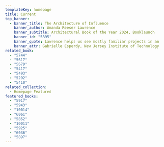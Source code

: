 ```yaml
---
templateKey: homepage
title: Current
top_banner:
  - banner_title: The Architecture of Influence
    banner_author: Amanda Reeser Lawrence
    banner_subtitle: Architectural Book of the Year 2024, Booklaunch
    banner_id: "5895"
    banner_quote: Lawrence helps us see mostly familiar projects in an entirely new way.
    banner_attr: Gabrielle Esperdy, New Jersey Institute of Technology
related_book:
  - "5744"
  - "5617"
  - "5679"
  - "5417"
  - "5493"
  - "5292"
  - "5410"
related_collection:
  - Homepage Featured
featured_books:
  - "5917"
  - "5943"
  - "10014"
  - "6061"
  - "5852"
  - "10011"
  - "5925"
  - "6036"
  - "5897"
---
```

